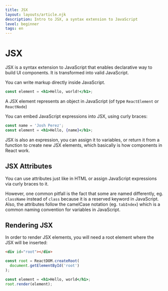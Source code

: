 ```yaml
---
title: JSX
layout: layouts/article.njk
description: Intro to JSX, a syntax extension to JavaScript
level: beginner
tags: en
---
```


# JSX

JSX is a syntax extension to JavaScript that enables declarative way to build UI components.
It is transformed into valid JavaScript. 

You can write markup directly inside JavaScript.

```jsx
const element = <h1>Hello, world!</h1>;
```

A JSX element represents an object in JavaScript (of type `ReactElement` or `ReactNode`)

You can embed JavaScript expressions into JSX, using curly braces:

```jsx
const name = 'Josh Perez';
const element = <h1>Hello, {name}</h1>;
```

JSX is also an expression, you can assign it to variables, or return it from a function to create new JSX elements, which basically is how components in React work.

## JSX Attributes

You can use attributes just like in HTML or assign JavaScript expressions via curly braces to it.

However, one common pitfall is the fact that some are named differently, eg. `className` instead of `class` because it is a reserved keyword in JavaScript. Also, the attributes follow the camelCase notation (eg. `tabIndex`)  which is a common naming convention for variables in JavaScript.


## Rendering JSX

In order to render JSX elements, you will need a root element where the JSX will be inserted:

```html
<div id="root"></div>
```

```jsx
const root = ReactDOM.createRoot(
  document.getElementById('root')
);

const element = <h1>Hello, world</h1>;
root.render(element);
```
